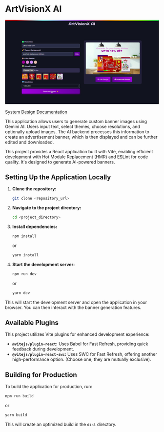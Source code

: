 # ArtVisionX AI

![ArtVisionX Banner Generator](./src/assets/ui_image.png)


[System Design Documentation](systemarchitecture.md)

This application allows users to generate custom banner images using Gemini AI.  Users input text, select themes, choose resolutions, and optionally upload images. The AI backend processes this information to create an advertisement banner, which is then displayed and can be further edited and downloaded.


This project provides a React application built with Vite, enabling efficient development with Hot Module Replacement (HMR) and ESLint for code quality.  It's designed to generate AI-powered banners.

## Setting Up the Application Locally

1. **Clone the repository:**
   ```bash
   git clone <repository_url>
   ```

2. **Navigate to the project directory:**
   ```bash
   cd <project_directory>
   ```

3. **Install dependencies:**
   ```bash
   npm install
   ```
   or
   ```bash
   yarn install
   ```

4. **Start the development server:**
   ```bash
   npm run dev
   ```
   or
   ```bash
   yarn dev
   ```

This will start the development server and open the application in your browser.  You can then interact with the banner generation features.

## Available Plugins

This project utilizes Vite plugins for enhanced development experience:

- **`@vitejs/plugin-react`:** Uses Babel for Fast Refresh, providing quick feedback during development.
- **`@vitejs/plugin-react-swc`:** Uses SWC for Fast Refresh, offering another high-performance option.  (Choose one; they are mutually exclusive).

## Building for Production

To build the application for production, run:

```bash
npm run build
```
or
```bash
yarn build
```

This will create an optimized build in the `dist` directory.


